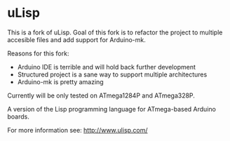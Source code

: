 # uLisp
This is a fork of uLisp. Goal of this fork is to refactor the project to multiple accesible files and add support for Arduino-mk. 

Reasons for this fork:
* Arduino IDE is terrible and will hold back further development
* Structured project is a sane way to support multiple architectures
* Arduino-mk is pretty amazing

Currently will be only tested on ATmega1284P and ATmega328P. 

A version of the Lisp programming language for ATmega-based Arduino boards.

For more information see:
http://www.ulisp.com/
